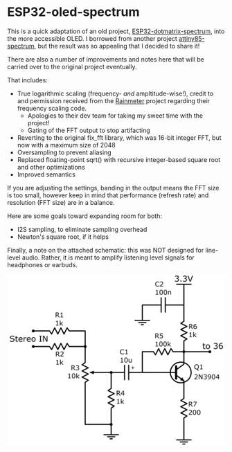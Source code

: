 # ESP32-oled-spectrum

This is a quick adaptation of an old project, [ESP32-dotmatrix-spectrum](https://github.com/colonelwatch/ESP32-dotmatrix-spectrum), into the more accessible OLED. 
I borrowed from another project [attiny85-spectrum](https://github.com/colonelwatch/attiny85-spectrum), but the result was so appealing that I decided to share it!

There are also a number of improvements and notes here that will be carried over to the original project eventually.

That includes:
* True logarithmic scaling (frequency- *and* ampltitude-wise!), credit to and permission received from the [Rainmeter](https://github.com/rainmeter/rainmeter) project
regarding their frequency scaling code.
  * Apologies to their dev team for taking my sweet time with the project!
  * Gating of the FFT output to stop artifacting
* Reverting to the original fix_fft library, which was 16-bit integer FFT, but now with a maximum size of 2048
* Oversampling to prevent aliasing
* Replaced floating-point sqrt() with recursive integer-based square root and other optimizations
* Improved semantics

If you are adjusting the settings, banding in the output means the FFT size is too small, however keep in mind that performance 
(refresh rate) and resolution (FFT size) are in a balance.

Here are some goals toward expanding room for both:
* I2S sampling, to eliminate sampling overhead
* Newton's square root, if it helps

Finally, a note on the attached schematic: this was NOT designed for line-level audio. Rather, it is
meant to amplify listening level signals for headphones or earbuds.

![Amplification circuit](/images/amplification.png)
